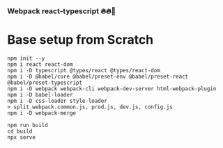 ### Webpack react-typescript 🔥🔥🚀

# Base setup from Scratch

```
npm init --y
npm i react react-dom
npm i -D typescript @types/react @types/react-dom
npm i -D @babel/core @babel/preset-env @babel/preset-react @babel/preset-typescript
npm i -D webpack webpack-cli webpack-dev-server html-webpack-plugin
npm i -D babel-loader
npm i -D css-loader style-loader
> split webpack.common.js, prod.js, dev.js, config.js
npm i -D webpack-merge
```

```
npm run build
cd build
npx serve
```
